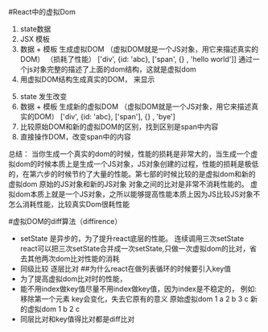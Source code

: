 #React中的虚拟Dom
1. state数据
2. JSX 模板
3. 数据 + 模板 生成虚拟DOM （虚拟DOM就是一个JS对象，用它来描述真实的DOM） （损耗了性能）
['div', {id: 'abc}, ['span', {} , 'hello world']] 通过一个js对象完整的描述了上面的dom结构，这就是虚拟dom
4.  用虚拟DOM结构生成真实的DOM， 来显示
<!-- <div id='abc'><span>hello world</span></div> -->
5. state 发生改变 
6. 数据 + 模板 生成新的虚拟DOM （虚拟DOM就是一个JS对象，用它来描述真实的DOM）
['div', {id: 'abc}, ['span'], {} , 'bye'] 
7. 比较原始DOM和新的虚拟DOM的区别，找到区别是span中内容
8. 直接操作DOM，改变span中的内容

总结： 当你生成一个真实的dom的时候，性能的损耗是非常大的，当生成一个虚拟dom的时候本质上是生成一个JS对象，JS对象创建的过程，性能的损耗是极低的，在第六步的时候节约了大量的性能。第七部的时候比较的是虚拟dom和新的虚拟dom 原始的JS对象和新的JS对象 对象之间的比对是非常不消耗性能的。
虚拟dom本质上就是一个JS对象，之所以能够提高性能本质上因为JS比较JS对象不怎么消耗性能，比较真实Dom很耗性能

#虚拟DOM的diff算法（diffirence）
- setState 是异步的，为了提升react底层的性能。 连续调用三次setState react可以把三次setState合并成一次setState,只做一次虚拟dom的比对，省去其他两次dom比对性能的消耗
- 同级比较 逐层比对
##为什么react在做列表循环的时候要引入key值
 - 为了提高虚拟dom比对时的性能，
 - 能不用index做key值尽量不用index做key值，因为index是不稳定的，
 例如: 移除第一个元素 key会变化，失去它原有的意义
 原始虚拟dom 1 a 2 b 3 c 
 新的虚拟dom 1 b 2 c
 - 同层比对和key值得比对都是diff比对
